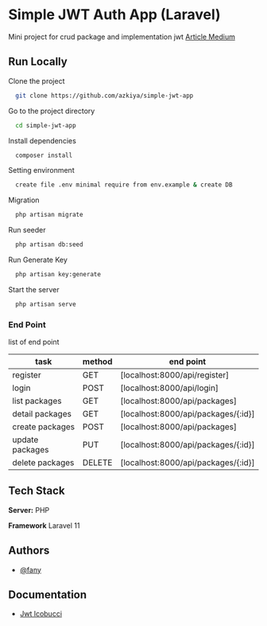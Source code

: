 
# Simple JWT Auth App (Laravel)
Mini project for crud package and implementation jwt
[Article Medium](https://medium.com/@azkiya/implementasi-jwt-menggunakan-model-enkripsi-asimetris-di-laravel-83e61fb03644)
## Run Locally

Clone the project

```bash
  git clone https://github.com/azkiya/simple-jwt-app
```

Go to the project directory

```bash
  cd simple-jwt-app
```

Install dependencies

```bash
  composer install
```

Setting environment

```bash
  create file .env minimal require from env.example & create DB 
```

Migration

```bash
  php artisan migrate
```

Run seeder

```bash
  php artisan db:seed
```

Run Generate Key

```bash
  php artisan key:generate
```

Start the server

```bash
  php artisan serve
```

### End Point
list of end point

| task | method|end point |
| ------ | ------ | ------ |
| register  | GET | [localhost:8000/api/register] |
| login | POST | [localhost:8000/api/login] |
| list packages | GET | [localhost:8000/api/packages] |
| detail packages | GET | [localhost:8000/api/packages/{:id}] |
| create packages | POST | [localhost:8000/api/packages] |
| update packages | PUT | [localhost:8000/api/packages/{:id}] |
| delete packages | DELETE | [localhost:8000/api/packages/{:id}] |

## Tech Stack

**Server:** PHP

**Framework** Laravel 11

## Authors

- [@fany](https://github.com/azkiya)

## Documentation
- [Jwt lcobucci](https://lcobucci-jwt.readthedocs.io/en/latest)
